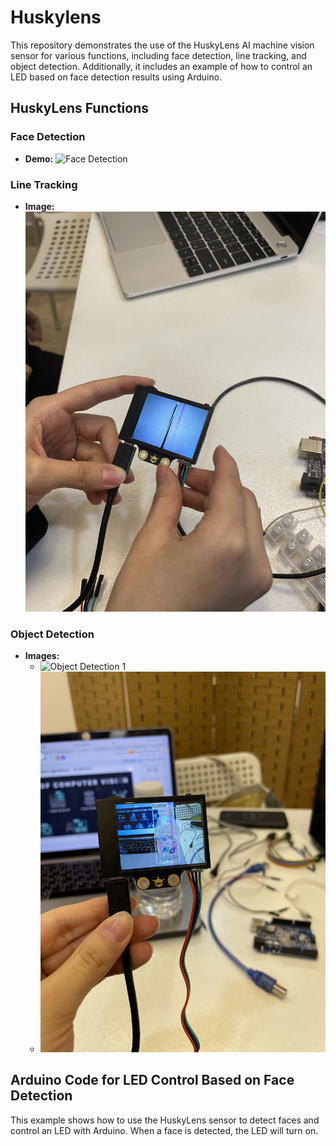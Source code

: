 # Huskylens
This repository demonstrates the use of the HuskyLens AI machine vision sensor for various functions, including face detection, line tracking, and object detection. Additionally, it includes an example of how to control an LED based on face detection results using Arduino.

## HuskyLens Functions

### Face Detection
- **Demo:** ![Face Detection](https://github.com/shathalshehri/Huskylens/blob/main/IMG_4061-ezgif.com-video-to-gif-converter.gif)

### Line Tracking
- **Image:** ![Line Tracking](https://github.com/shathalshehri/Huskylens/blob/main/IMG_4095.jpeg)

### Object Detection
- **Images:**
  - ![Object Detection 1](https://github.com/shathalshehri/Huskylens/blob/main/Screenshot%201446-01-25%20at%201.54.09%E2%80%AFAM.png)
  - ![Object Detection 2](https://github.com/shathalshehri/Huskylens/blob/main/IMG_4062.jpeg)

## Arduino Code for LED Control Based on Face Detection

This example shows how to use the HuskyLens sensor to detect faces and control an LED with Arduino. When a face is detected, the LED will turn on.
